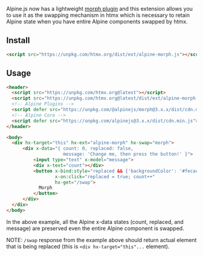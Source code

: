 Alpine.js now has a lightweight [morph plugin](https://alpinejs.dev/plugins/morph) and this extension allows you to use it as the swapping mechanism in htmx which is necessary to retain Alpine state when you have entire Alpine components swapped by htmx.

## Install

```html
<script src="https://unpkg.com/htmx.org/dist/ext/alpine-morph.js"></script>
```

## Usage

```html
<header>
  <script src="https://unpkg.com/htmx.org@latest"></script>
  <script src="https://unpkg.com/htmx.org@latest/dist/ext/alpine-morph.js"></script>
  <!-- Alpine Plugins -->
  <script defer src="https://unpkg.com/@alpinejs/morph@3.x.x/dist/cdn.min.js"></script>
  <!-- Alpine Core -->
  <script defer src="https://unpkg.com/alpinejs@3.x.x/dist/cdn.min.js"></script>
</header>

<body>
  <div hx-target="this" hx-ext="alpine-morph" hx-swap="morph">
      <div x-data="{ count: 0, replaced: false,
                     message: 'Change me, then press the button!' }">
          <input type="text" x-model="message">
          <div x-text="count"></div>
          <button x-bind:style="replaced && {'backgroundColor': '#fecaca'}"
                  x-on:click="replaced = true; count++"
                  hx-get="/swap">
            Morph
          </button>
      </div>
  </div>
</body>
```

In the above example, all the Alpine x-data states (count, replaced, and message) are preserved even the entire Alpine component is swapped.

NOTE: `/swap` response from the example above should return actual element that is being replaced (this is `<div hx-target="this"...` element).
